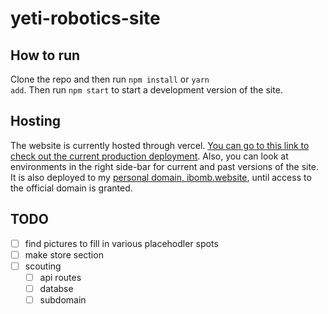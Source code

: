 # yeti-robotics-site

## How to run

Clone the repo and then run <code>npm install</code> or <code>yarn add</code>.
Then run <code>npm start</code> to start a development version of the site.

## Hosting

The website is currently hosted through vercel. [You can go to this link to check out the current production deployment](https://yeti-robotics-site.vercel.app/). Also, you can look at environments in the right side-bar for current and past versions of the site. It is also deployed to my [personal domain, ibomb.website](https://ibomb.website), until access to the official domain is granted.

## TODO

- [ ] find pictures to fill in various placehodler spots
- [ ] make store section
- [ ] scouting
	- [ ] api routes
	- [ ] databse
	- [ ] subdomain 
